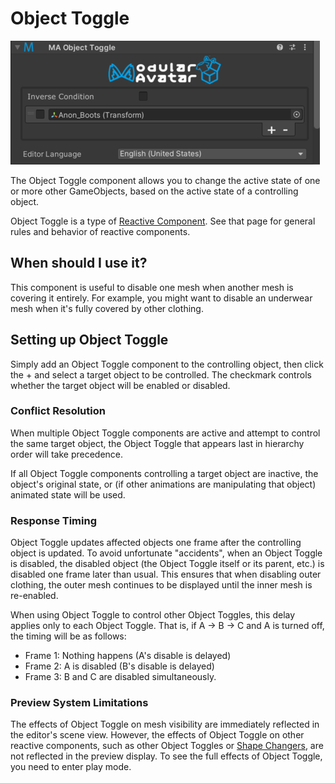 ﻿# Object Toggle

![Object Toggle](object-toggle.png)

The Object Toggle component allows you to change the active state of one or more other GameObjects, based on the active
state of a controlling object.

Object Toggle is a type of [Reactive Component](./index.md). See that page for general rules and behavior of reactive
components.

## When should I use it?

This component is useful to disable one mesh when another mesh is covering it entirely. For example, you might want to
disable an underwear mesh when it's fully covered by other clothing.

## Setting up Object Toggle

Simply add an Object Toggle component to the controlling object, then click the + and select a target object to be
controlled. The checkmark controls whether the target object will be enabled or disabled.

### Conflict Resolution

When multiple Object Toggle components are active and attempt to control the same target object, the Object Toggle
that appears last in hierarchy order will take precedence.

If all Object Toggle components controlling a target object are inactive, the object's original state, or (if other
animations are manipulating that object) animated state will be used.

### Response Timing

Object Toggle updates affected objects one frame after the controlling object is updated. To avoid unfortunate
"accidents", when an Object Toggle is disabled, the disabled object (the Object Toggle itself or its parent, etc.)
is disabled one frame later than usual. This ensures that when disabling outer clothing, the outer mesh continues
to be displayed until the inner mesh is re-enabled.

When using Object Toggle to control other Object Toggles, this delay applies only to each Object Toggle. That is,
if A -> B -> C and A is turned off, the timing will be as follows:

* Frame 1: Nothing happens (A's disable is delayed)
* Frame 2: A is disabled (B's disable is delayed)  
* Frame 3: B and C are disabled simultaneously.

### Preview System Limitations

The effects of Object Toggle on mesh visibility are immediately reflected in the editor's scene view. However,
the effects of Object Toggle on other reactive components, such as other Object Toggles or
[Shape Changers](./shape-changer.md), are not reflected in the preview display. To see the full effects of
Object Toggle, you need to enter play mode.
